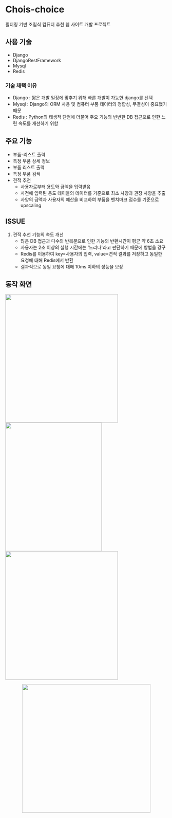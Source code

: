 # Chois-choice
필터링 기반 조립식 컴퓨터 추천 웹 사이트 개발 프로젝트

## 사용 기술
- Django
- DjangoRestFramework
- Mysql
- Redis
### 기술 채택 이유
 - Django : 짧은 개발 일정에 맞추기 위해 빠른 개발이 가능한 django를 선택
 - Mysql : Django의 ORM 사용 및 컴퓨터 부품 데이터의 정합성, 무결성이 중요했기 때문
 - Redis : Python의 태생적 단점에 더불어 주요 기능의 빈번한 DB 접근으로 인한 느린 속도를 개선하기 위함

## 주요 기능
* 부품-리스트 출력
* 특정 부품 상세 정보
* 부품 리스트 출력
* 특정 부품 검색
* 견적 추천
  - 사용자로부터 용도와 금액을 입력받음
  - 사전에 입력된 용도 테이블의 데이터를 기준으로 최소 사양과 권장 사양을 추출
  - 사양의 금액과 사용자의 예산을 비교하여 부품을 벤치마크 점수를 기준으로 upscaling
 
 ## ISSUE
 1. 견적 추천 기능의 속도 개선
    - 많은 DB 접근과 다수의 반복문으로 인한 기능의 반환시간이 평균 약 6초 소요
    - 사용자는 2초 이상의 실행 시간에는 '느리다'라고 판단하기 때문에 방법을 강구
    - Redis를 이용하여 key=사용자의 입력, value=견적 결과를 저장하고 동일한 요청에 대해 Redis에서 반환
    - 결과적으로 동일 요청에 대해 10ms 이하의 성능을 보장

## 동작 화면
<p align="left">
<img src="https://user-images.githubusercontent.com/77658870/202624401-39b650fb-1fac-480d-a757-305d2e464529.png" width="350" height="400"/>
<img src="https://user-images.githubusercontent.com/77658870/202624405-177a0acd-7a0f-458a-a131-048c9e114db1.png" width="300" height="400"/>
<img src="https://user-images.githubusercontent.com/77658870/202624415-d7a66854-d665-4adf-8673-4fb40cc06559.png" width="350" height="400"/>
</p>
<p align="center">
<img src="https://user-images.githubusercontent.com/77658870/202624411-11ec47c8-ea5f-4929-ad3a-13ba220f28a3.png" height="400"/>
</p>
